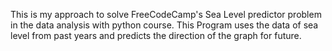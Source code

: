 This is my approach to solve FreeCodeCamp's Sea Level predictor problem in the data analysis with python course.
This Program uses the data of sea level from past years and predicts the direction of the graph for future.
